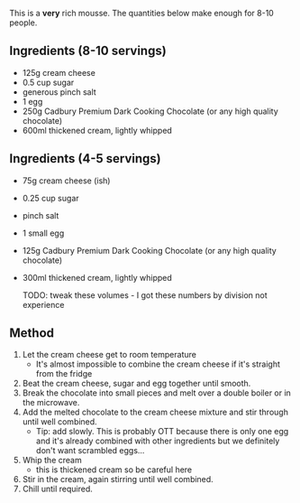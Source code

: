 This is a **very** rich mousse. The quantities below make enough for 8-10
people.

## Ingredients (8-10 servings)

- 125g cream cheese
- 0.5 cup sugar
- generous pinch salt
- 1 egg
- 250g Cadbury Premium Dark Cooking Chocolate (or any high quality chocolate)
- 600ml thickened cream, lightly whipped

## Ingredients (4-5 servings)

- 75g cream cheese (ish)
- 0.25 cup sugar
- pinch salt
- 1 small egg
- 125g Cadbury Premium Dark Cooking Chocolate (or any high quality chocolate)
- 300ml thickened cream, lightly whipped

    TODO: tweak these volumes - I got these numbers by division not experience

## Method

1. Let the cream cheese get to room temperature
    - It's almost impossible to combine the cream cheese if it's straight from
      the fridge
2. Beat the cream cheese, sugar and egg together until smooth.
3. Break the chocolate into small pieces and melt over a double boiler or in the
   microwave.
4. Add the melted chocolate to the cream cheese mixture and stir through until
   well combined.
    - Tip: add slowly. This is probably OTT because there is only one egg and
      it's already combined with other ingredients but we definitely don't want
      scrambled eggs...
5. Whip the cream
    - this is thickened cream so be careful here
6. Stir in the cream, again stirring until well combined.
7. Chill until required.
